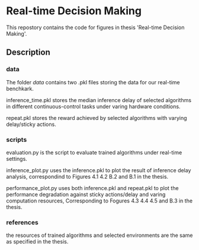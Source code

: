 [//]: # (Image References)


# Real-time Decision Making

This repostory contains the code for figures in thesis 'Real-time Decision Making'.

## Description

### data

The folder $data$ contains two .pkl files storing the data for our real-time benchkark.

inference_time.pkl stores the median inference delay of selected algorithms in different continuous-control tasks under varing hardware conditions.

repeat.pkl stores the reward achieved by selected algorithms with varying delay/sticky actions.

### scripts

evaluation.py is the script to evaluate trained algorithms under real-time settings.

inference_plot.py uses the inference.pkl to plot the result of inference delay analysis, correspondind to Figures 4.1  4.2 B.2 and B.1 in the thesis.

performance_plot.py uses both inference.pkl and repeat.pkl to plot the performance degradation against sticky actions/delay and varing computation resources, Corresponding to Fogures 4.3 4.4 4.5 and B.3 in the thesis.

### references

the resources of trained algorithms and selected environments are the same as specified in the thesis.


